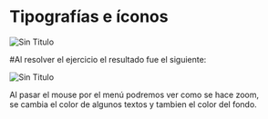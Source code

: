 # Tipografías e íconos

![Sin Titulo](http://i65.tinypic.com/14j8f7s.png)

#Al resolver el ejercicio el resultado fue el siguiente:

![Sin Titulo](http://i67.tinypic.com/2po1mkw.png)

Al pasar el mouse por el menú podremos ver como se hace zoom,  
se cambia el color de algunos textos y tambien el color del fondo.
